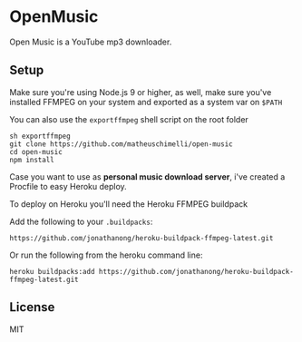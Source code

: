 # OpenMusic
Open Music is a YouTube mp3 downloader.

## Setup
Make sure you're using Node.js 9 or higher, as well, make sure you've installed FFMPEG on your system and exported as a system var on `$PATH`

You can also use the `exportffmpeg` shell script on the root folder

```shell
sh exportffmpeg
git clone https://github.com/matheuschimelli/open-music
cd open-music
npm install
```

Case you want to use as **personal music download server**, i've created a Procfile to easy Heroku deploy.

To deploy on Heroku you'll need the Heroku FFMPEG buildpack


Add the following to your `.buildpacks`:

```
https://github.com/jonathanong/heroku-buildpack-ffmpeg-latest.git
```

Or run the following from the heroku command line:

```
heroku buildpacks:add https://github.com/jonathanong/heroku-buildpack-ffmpeg-latest.git
```

## License
MIT